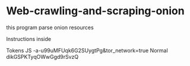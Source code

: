 # Web-crawling-and-scraping-onion
this program parse onion resources

Instructions inside

Tokens
 JS -a-u99uMFUqk6G2SUygtPg&tor_network=true
 Normal dikGSPKTyqOWwGgd9rSvzQ
